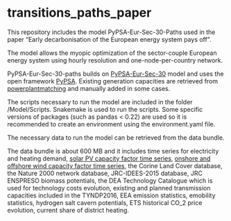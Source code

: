 # transitions_paths_paper

This repository includes the model PyPSA-Eur-Sec-30-Paths used in the paper “Early decarbonisation of the European energy system pays off".


The model allows the myopic optimization of the sector-couple European energy system using hourly resolution and one-node-per-country network. 

PyPSA-Eur-Sec-30-paths builds on [PyPSA-Eur-Sec-30](https://zenodo.org/record/1146666#.Xnh6_HJ7mUk) model and uses the open framework [PyPSA](https://pypsa.org/). Existing generation capacities are retrieved from [powerplantmatching](https://github.com/FRESNA/powerplantmatching) and manually added in some cases. 



The scripts necessary to run the model are included in the folder /Model/Scripts. Snakemake is used to run the scripts. Some specific versions of packages (such as pandas < 0.22) are used so it is recommended to create an environment using the environment.yaml file. 


The necessary data to run the model can be retrieved from the data bundle.

The data bundle is about 600 MB and it includes time series for electricity and heating demand, [solar PV capacity factor time series](https://zenodo.org/record/2613651#.XniBkXJ7mUk), [onshore and offshore wind capacity factor time series](https://zenodo.org/record/3253876#.XniBsnJ7mUl), the Corine Land Cover database, the Nature 2000 network database, JRC-IDEES-2015 database, JRC ENSPRESO biomass potentials, the DEA Technology Catalogue which is used for technology costs evolution, existing and planned transmission capacities included in the TYNDP2016, EEA emission statistics, emobility statistics, hydrogen salt cavern potentials, ETS historical CO_2 price evolution, current share of district heating. 
